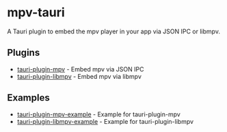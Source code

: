 # mpv-tauri

A Tauri plugin to embed the mpv player in your app via JSON IPC or libmpv.

## Plugins

- [tauri-plugin-mpv](plugins/tauri-plugin-mpv/README.md) - Embed mpv via JSON IPC
- [tauri-plugin-libmpv](plugins/tauri-plugin-libmpv/README.md) - Embed mpv via libmpv

## Examples

- [tauri-plugin-mpv-example](examples/mpv-example/README.md) - Example for tauri-plugin-mpv
- [tauri-plugin-libmpv-example](examples/libmpv-example/README.md) - Example for tauri-plugin-libmpv
